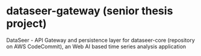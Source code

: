 # dataseer-gateway (senior thesis project)
DataSeer - API Gateway and persistence layer for dataseer-core (repository on AWS CodeCommit), an Web AI based time series analysis application
